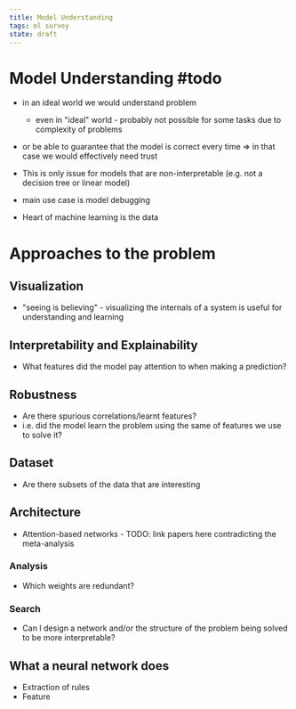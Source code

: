 ```yaml
---
title: Model Understanding
tags: ml survey
state: draft
---
```



# Model Understanding #todo 

- in an ideal world we would understand problem
  - even in "ideal" world - probably not possible for some tasks due to complexity of problems
- or be able to guarantee that the model is correct every time => in that case we would effectively need trust

- This is only issue for models that are non-interpretable (e.g. not a decision tree or linear model)
- main use case is model debugging
- Heart of machine learning is the data

# Approaches to the problem

## Visualization
- "seeing is believing" - visualizing the internals of a system is useful for understanding and learning
## Interpretability and Explainability
- What features did the model pay attention to when making a prediction?
## Robustness
- Are there spurious correlations/learnt features?
- i.e. did the model learn the problem using the same of features we use to solve it?
## Dataset
- Are there subsets of the data that are interesting
## Architecture
- Attention-based networks - TODO: link papers here contradicting the meta-analysis
### Analysis
- Which weights are redundant?
### Search
- Can I design a network and/or the structure of the problem being solved to be more interpretable?
## What a neural network does
- Extraction of rules
- Feature

